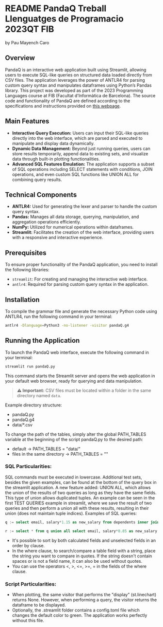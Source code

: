 # README PandaQ Treball Llenguatges de Programacio 2023QT FIB
by Pau Mayench Caro


## Overview

PandaQ is an interactive web application built using Streamlit, allowing users to execute SQL-like queries on structured data loaded directly from CSV files. The application leverages the power of ANTLR4 for parsing custom query syntax and manipulates dataframes using Python’s Pandas library. This project was developed as part of the 2023 Programming Languages course at FIB (Facultat d'Informàtica de Barcelona). The source code and functionality of PandaQ are defined according to the specifications and instructions provided on [this webpage](https://gebakx.github.io/lp-pandaQ-23/). 


## Main Features
- **Interactive Query Execution:** Users can input their SQL-like queries directly into the web interface, which are parsed and executed to manipulate and display data dynamically.
- **Dynamic Data Management:** Beyond just running queries, users can store results temporarily, append data to existing sets, and visualize data through built-in plotting functionalities.
- **Advanced SQL Features Emulation:** The application supports a subset of SQL operations including SELECT statements with conditions, JOIN operations, and even custom SQL functions like UNION ALL for combining query results.

## Technical Components
- **ANTLR4:** Used for generating the lexer and parser to handle the custom query syntax.
- **Pandas:** Manages all data storage, querying, manipulation, and aggregation operations efficiently.
- **NumPy:** Utilized for numerical operations within dataframes.
- **Streamlit:** Facilitates the creation of the web interface, providing users with a responsive and interactive experience.


## Prerequisites

To ensure proper functionality of the PandaQ application, you need to install the following libraries:

- `streamlit`: For creating and managing the interactive web interface.
- `antlr4`: Required for parsing custom query syntax in the application.

## Installation

To compile the grammar file and generate the necessary Python code using ANTLR4, run the following command in your terminal:

```bash
antlr4 -Dlanguage=Python3 -no-listener -visitor pandaQ.g4
```

## Running the Application
To launch the PandaQ web interface, execute the following command in your terminal:

```bash
streamlit run pandaQ.py
```

This command starts the Streamlit server and opens the web application in your default web browser, ready for querying and data manipulation.

> **⚠️ Important:** CSV files must be located within a folder in the same directory named `data`.


Example directory structure:

- pandaQ.py
- pandaQ.g4
- data/*.csv

To change the path of the tables, simply alter the global PATH_TABLES variable at the beginning of the script pandaQ.py to the desired path:

- default -> PATH_TABLES = "data/"
- files in the same directory -> PATH_TABLES = ""
### SQL Particularities:

SQL commands must be executed in lowercase.
Additional test sets, besides the given examples, can be found at the bottom of the query box in the streamlit application.
A new feature added: UNION ALL, which allows the union of the results of two queries as long as they have the same fields. This type of union allows duplicated tuples. An example can be seen in the first TEST QUERIES example in streamlit, where we save the result of two queries and then perform a union all with these results, resulting in their union (does not maintain tuple indices).
Examples of SQL queries:
```sql
q := select email, salary*1.15 as new_salary from dependents inner join employees on employee_id = employee_id inner join jobs on job_id = job_id where department_id in (select department_id from departments inner join locations on location_id = location_id inner join countries on country_id = country_id where not (country_name = "United States of America" or country_name = "Canada")) and new_salary <= max_salary order by new_salary desc;
```
```sql
r := select * from q union all select email, salary*0.85 as new_salary from dependents inner join employees on employee_id = employee_id inner join jobs on job_id = job_id where department_id in (select department_id from departments inner join locations on location_id = location_id inner join countries on country_id = country_id where country_name = "United States of America") and new_salary >= min_salary order by new_salary desc;
```

- It's possible to sort by both calculated fields and unselected fields in an order by clause.
- In the where clause, to search/compare a table field with a string, place the string you want to compare in quotes. If the string doesn't contain spaces or is not a field name, it can also be used without quotes.
- You can use the operators <, >, <=, >=, = in the fields of the where clause.

### Script Particularities:

- When plotting, the same visitor that performs the "display" (st.linechart) returns None. However, when performing a query, the visitor returns the dataframe to be displayed.
- Optionally, the .streamlit folder contains a config.toml file which changes the default color to green. The application works perfectly without this file.
